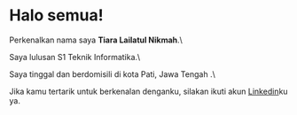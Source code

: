 # Halo semua! 

Perkenalkan nama saya **Tiara Lailatul Nikmah**.\

Saya lulusan S1 Teknik Informatika.\

Saya tinggal dan berdomisili di kota Pati, Jawa Tengah .\

Jika kamu tertarik untuk berkenalan denganku, silakan ikuti akun [Linkedin](https://www.linkedin.com/in/tiara-lailatul-nikmah/)ku ya.


